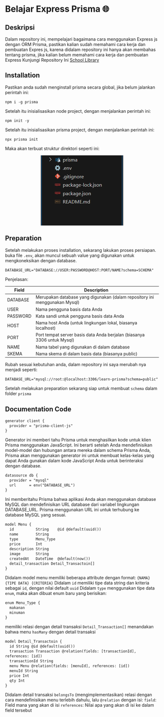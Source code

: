 # Belajar Express Prisma 🌐

## Deskripsi

Dalam repository ini, mempelajari bagaimana cara menggunakan Express js dengan ORM Prisma, pastikan kalian sudah memahami cara kerja dan pembuatan Expres js, karena didalam repository ini hanya akan membahas tentang prisma, jika kalian belum memahami cara kerja dan pembuatan Express Kunjungi Repository Ini [School Library](https://github.com/panntod/School-Lib-Modul)

## Installation

Pastikan anda sudah menginstall prisma secara global, jika belum jalankan perintah ini:

```
npm i -g prisma
```

Setelah itu inisialisasikan node project, dengan menjalankan perintah ini:

```
npm init -y
```

Setelah itu inisialisasikan prisma project, dengan menjalankan perintah ini:

```
npx prisma init
```

Maka akan terbuat struktur direktori seperti ini:

<div align="center">
    <img src="https://github.com/panntod/Learn-Express-Prisma/blob/master/assets/preview.png?raw=true" alt="preview folder directory" style="display: block; margin-left: auto; margin-right: auto;">
</div>

## Preparation

Setelah melakukan proses installation, sekarang lakukan proses persiapan. buka file `.env`, akan muncul sebuah value yang digunakan untuk mengkoneksikan dengan database.

```
DATABASE_URL="DATABASE://USER:PASSWORD@HOST:PORT/NAME?schema=SCHEMA"
```

Penjelasan:

| Field    | Description                                                                |
| -------- | -------------------------------------------------------------------------- |
| DATABASE | Merupakan database yang digunakan (dalam repository ini menggunakan Mysql) |
| USER     | Nama pengguna basis data Anda                                              |
| PASSWORD | Kata sandi untuk pengguna basis data Anda                                  |
| HOST     | Nama host Anda (untuk lingkungan lokal, biasanya localhost)                |
| PORT     | Port tempat server basis data Anda berjalan (biasanya 3306 untuk Mysql)    |
| NAME     | Nama tabel yang digunakan di dalam database                                |
| SKEMA    | Nama skema di dalam basis data (biasanya public)                           |

Rubah sesuai kebutuhan anda, dalam repository ini saya merubah nya menjadi seperti:

```
DATABASE_URL="mysql://root:@localhost:3306/learn-prisma?schema=public"
```

Setelah melakukan preparation sekarang siap untuk membuat `schema` dalam folder `prisma`

## Documentation Code

```prisma
generator client {
  provider = "prisma-client-js"
}
```

Generator ini memberi tahu Prisma untuk menghasilkan kode untuk klien Prisma menggunakan JavaScript. Ini berarti setelah Anda mendefinisikan model-model dan hubungan antara mereka dalam schema Prisma Anda, Prisma akan menggunakan generator ini untuk membuat kelas-kelas yang dapat Anda gunakan dalam kode JavaScript Anda untuk berinteraksi dengan database.

```prisma
datasource db {
  provider = "mysql"
  url      = env("DATABASE_URL")
}
```

Ini memberitahu Prisma bahwa aplikasi Anda akan menggunakan database MySQL dan mendefinisikan URL database dari variabel lingkungan DATABASE_URL. Prisma menggunakan URL ini untuk terhubung ke database MySQL yang sesuai.

```prisma
model Menu {
  id          String    @id @default(uuid())
  name        String
  type        Menu_Type
  price       Int
  description String
  image       String
  createdAt   DateTime  @default(now())
  detail_transaction Detail_Transactoin[]
}
```

Didalam model menu memiliki beberapa attribute dengan format: `{NAMA} {TIPE DATA} {CRITERIA}`
Didalam `id` memiliki tipe data string dan kriteria sebagai `id`, dengan nilai default `uuid`
Didalam `type` menggunakan tipe data `enum`, maka akan dibuat enum baru yang berisikan:

```prisma
enum Menu_Type {
  makanan
  minuman
}
```

memiliki relasi dengan detail transaksi `Detail_Transaction[]` menandakan bahwa menu `hasMany` dengan detail transaksi

```prisma
model Detail_Transactoin {
  id String @id @default(uuid())
  transaction Transaction @relation(fields: [transactionId], references: [id])
  transactionId String
  menu Menu @relation(fields: [menuId], references: [id])
  menuId String
  price Int
  qty Int
}
```

Didalam detail transaksi `belongsTo` (mengimplementasikan) relasi dengan cara mendefinisikan menu terlebih dahulu, lalu `@relation` dengan isi:
`field`: Field mana yang akan di isi
`references`: Nilai apa yang akan di isi ke dalam field tersebut
